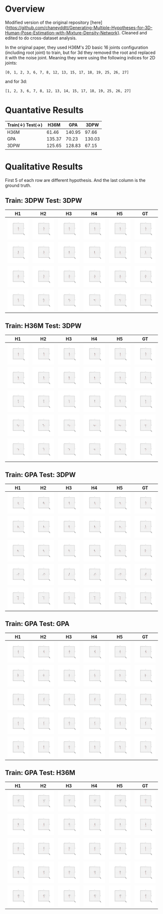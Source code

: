 # Overview

Modified version of the original repository [here]{https://github.com/chaneyddtt/Generating-Multiple-Hypotheses-for-3D-Human-Pose-Estimation-with-Mixture-Density-Network}. Cleaned and edited to do cross-dataset analysis.

In the original paper, they used H36M's 2D basic 16 joints configuration (including root joint) to train, but for 3d they removed the root and replaced it with the noise joint. Meaning they were using the following indices for 2D joints: 

```
[0, 1, 2, 3, 6, 7, 8, 12, 13, 15, 17, 18, 19, 25, 26, 27]
```
and for 3d:
```
[1, 2, 3, 6, 7, 8, 12, 13, 14, 15, 17, 18, 19, 25, 26, 27]
```

# Quantative Results

| Train(&#8595;) Test(&#8594;)   |  H36M  |  GPA   |  3DPW  |
|--------------------------------|--------|--------|--------|
| H36M                           |  61.46 | 140.95 |  97.66 |
| GPA                            | 135.37 |  70.23 | 130.03 |
| 3DPW                           | 125.65 | 128.83 |  67.15 |


# Qualitative Results
First 5 of each row are different hypothesis. And the last column is the ground truth.

## Train: 3DPW Test: 3DPW
| H1 | H2 | H3 | H4 | H5 | GT |
|----|----|----|----|----|----|
| <img src="./out/3dpw_3dpw/0_0.png"> | <img src="./out/3dpw_3dpw/0_1.png"> | <img src="./out/3dpw_3dpw/0_2.png"> | <img src="./out/3dpw_3dpw/0_3.png"> | <img src="./out/3dpw_3dpw/0_4.png"> | <img src="./out/3dpw_3dpw/0_gt.png"> |
| <img src="./out/3dpw_3dpw/1_0.png"> | <img src="./out/3dpw_3dpw/1_1.png"> | <img src="./out/3dpw_3dpw/1_2.png"> | <img src="./out/3dpw_3dpw/1_3.png"> | <img src="./out/3dpw_3dpw/1_4.png"> | <img src="./out/3dpw_3dpw/1_gt.png"> |
| <img src="./out/3dpw_3dpw/3_0.png"> | <img src="./out/3dpw_3dpw/3_1.png"> | <img src="./out/3dpw_3dpw/3_2.png"> | <img src="./out/3dpw_3dpw/3_3.png"> | <img src="./out/3dpw_3dpw/3_4.png"> | <img src="./out/3dpw_3dpw/3_gt.png"> |
| <img src="./out/3dpw_3dpw/10_0.png"> | <img src="./out/3dpw_3dpw/10_1.png"> | <img src="./out/3dpw_3dpw/10_2.png"> | <img src="./out/3dpw_3dpw/10_3.png"> | <img src="./out/3dpw_3dpw/10_4.png"> | <img src="./out/3dpw_3dpw/10_gt.png"> |

## Train: H36M Test: 3DPW
| H1 | H2 | H3 | H4 | H5 | GT |
|----|----|----|----|----|----|
| <img src="./out/h36m_3dpw/0_0.png"> | <img src="./out/h36m_3dpw/0_1.png"> | <img src="./out/h36m_3dpw/0_2.png"> | <img src="./out/h36m_3dpw/0_3.png"> | <img src="./out/h36m_3dpw/0_4.png"> | <img src="./out/h36m_3dpw/0_gt.png"> |
| <img src="./out/h36m_3dpw/1_0.png"> |  <img src="./out/h36m_3dpw/1_1.png"> | <img src="./out/h36m_3dpw/1_2.png"> | <img src="./out/h36m_3dpw/1_3.png"> | <img src="./out/h36m_3dpw/1_4.png"> | <img src="./out/h36m_3dpw/1_gt.png"> |
| <img src="./out/h36m_3dpw/9_0.png"> |  <img src="./out/h36m_3dpw/9_1.png"> | <img src="./out/h36m_3dpw/9_2.png"> | <img src="./out/h36m_3dpw/9_3.png"> | <img src="./out/h36m_3dpw/9_4.png"> | <img src="./out/h36m_3dpw/9_gt.png"> |
| <img src="./out/h36m_3dpw/10_0.png"> | <img src="./out/h36m_3dpw/10_1.png"> | <img src="./out/h36m_3dpw/10_2.png"> | <img src="./out/h36m_3dpw/10_3.png"> | <img src="./out/h36m_3dpw/10_4.png"> | <img src="./out/h36m_3dpw/10_gt.png"> |
| <img src="./out/h36m_3dpw/11_0.png"> | <img src="./out/h36m_3dpw/11_1.png"> | <img src="./out/h36m_3dpw/11_2.png"> | <img src="./out/h36m_3dpw/11_3.png"> | <img src="./out/h36m_3dpw/11_4.png"> | <img src="./out/h36m_3dpw/11_gt.png"> |

## Train: GPA Test: 3DPW
| H1 | H2 | H3 | H4 | H5 | GT |
|----|----|----|----|----|----|
| <img src="./out/gpa_3dpw/0_0.png"> | <img src="./out/gpa_3dpw/0_1.png"> | <img src="./out/gpa_3dpw/0_2.png"> | <img src="./out/gpa_3dpw/0_3.png"> | <img src="./out/gpa_3dpw/0_4.png"> | <img src="./out/gpa_3dpw/0_gt.png"> |
| <img src="./out/gpa_3dpw/1_0.png"> | <img src="./out/gpa_3dpw/1_1.png"> | <img src="./out/gpa_3dpw/1_2.png"> | <img src="./out/gpa_3dpw/1_3.png"> | <img src="./out/gpa_3dpw/1_4.png"> | <img src="./out/gpa_3dpw/1_gt.png"> |
| <img src="./out/gpa_3dpw/2_0.png"> | <img src="./out/gpa_3dpw/2_1.png"> | <img src="./out/gpa_3dpw/2_2.png"> | <img src="./out/gpa_3dpw/2_3.png"> | <img src="./out/gpa_3dpw/2_4.png"> | <img src="./out/gpa_3dpw/2_gt.png"> |
| <img src="./out/gpa_3dpw/7_0.png"> | <img src="./out/gpa_3dpw/7_1.png"> | <img src="./out/gpa_3dpw/7_2.png"> | <img src="./out/gpa_3dpw/7_3.png"> | <img src="./out/gpa_3dpw/7_4.png"> | <img src="./out/gpa_3dpw/7_gt.png"> |
| <img src="./out/gpa_3dpw/12_0.png"> | <img src="./out/gpa_3dpw/12_1.png"> | <img src="./out/gpa_3dpw/12_2.png"> | <img src="./out/gpa_3dpw/12_3.png"> | <img src="./out/gpa_3dpw/12_4.png"> | <img src="./out/gpa_3dpw/12_gt.png"> |

## Train: GPA Test: GPA
| H1 | H2 | H3 | H4 | H5 | GT |
|----|----|----|----|----|----|
| <img src="./out/gpa_gpa/0_0.png"> | <img src="./out/gpa_gpa/0_1.png"> | <img src="./out/gpa_gpa/0_2.png"> | <img src="./out/gpa_gpa/0_3.png"> | <img src="./out/gpa_gpa/0_4.png"> | <img src="./out/gpa_gpa/0_gt.png"> |
| <img src="./out/gpa_gpa/1_0.png"> | <img src="./out/gpa_gpa/1_1.png"> | <img src="./out/gpa_gpa/1_2.png"> | <img src="./out/gpa_gpa/1_3.png"> | <img src="./out/gpa_gpa/1_4.png"> | <img src="./out/gpa_gpa/1_gt.png"> |
| <img src="./out/gpa_gpa/2_0.png"> | <img src="./out/gpa_gpa/2_1.png"> | <img src="./out/gpa_gpa/2_2.png"> | <img src="./out/gpa_gpa/2_3.png"> | <img src="./out/gpa_gpa/2_4.png"> | <img src="./out/gpa_gpa/2_gt.png"> |
|  <img src="./out/gpa_gpa/3_0.png"> | <img src="./out/gpa_gpa/3_1.png"> | <img src="./out/gpa_gpa/3_2.png"> | <img src="./out/gpa_gpa/3_3.png"> | <img src="./out/gpa_gpa/3_4.png"> | <img src="./out/gpa_gpa/3_gt.png"> |
| <img src="./out/gpa_gpa/4_0.png"> | <img src="./out/gpa_gpa/4_1.png"> | <img src="./out/gpa_gpa/4_2.png"> | <img src="./out/gpa_gpa/4_3.png"> | <img src="./out/gpa_gpa/4_4.png"> | <img src="./out/gpa_gpa/4_gt.png"> |

## Train: GPA Test: H36M
| H1 | H2 | H3 | H4 | H5 | GT |
|----|----|----|----|----|----|
| <img src="./out/gpa_h36m/0_0.png"> | <img src="./out/gpa_h36m/0_1.png"> | <img src="./out/gpa_h36m/0_2.png"> | <img src="./out/gpa_h36m/0_3.png"> | <img src="./out/gpa_h36m/0_4.png"> | <img src="./out/gpa_h36m/0_gt.png"> |
| <img src="./out/gpa_h36m/1_0.png"> | <img src="./out/gpa_h36m/1_1.png"> | <img src="./out/gpa_h36m/1_2.png"> | <img src="./out/gpa_h36m/1_3.png"> | <img src="./out/gpa_h36m/1_4.png"> | <img src="./out/gpa_h36m/1_gt.png"> |
| <img src="./out/gpa_h36m/2_0.png"> | <img src="./out/gpa_h36m/2_1.png"> | <img src="./out/gpa_h36m/2_2.png"> | <img src="./out/gpa_h36m/2_3.png"> | <img src="./out/gpa_h36m/2_4.png"> | <img src="./out/gpa_h36m/2_gt.png"> |
| <img src="./out/gpa_h36m/3_0.png"> | <img src="./out/gpa_h36m/3_1.png"> | <img src="./out/gpa_h36m/3_2.png"> | <img src="./out/gpa_h36m/3_3.png"> | <img src="./out/gpa_h36m/3_4.png"> | <img src="./out/gpa_h36m/3_gt.png"> |
| <img src="./out/gpa_h36m/4_0.png"> | <img src="./out/gpa_h36m/4_1.png"> | <img src="./out/gpa_h36m/4_2.png"> | <img src="./out/gpa_h36m/4_3.png"> | <img src="./out/gpa_h36m/4_4.png"> | <img src="./out/gpa_h36m/4_gt.png"> |